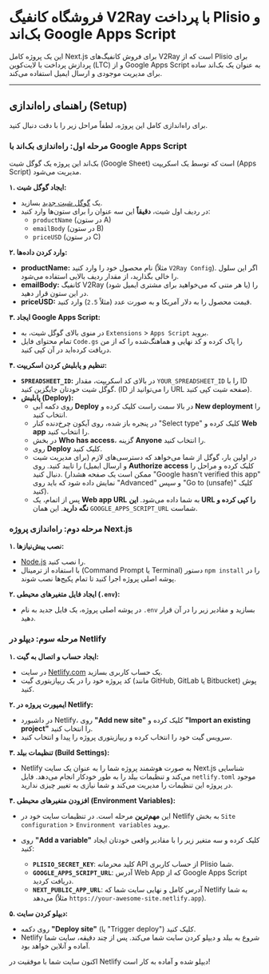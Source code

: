 # فروشگاه کانفیگ V2Ray با پرداخت Plisio و بک‌اند Google Apps Script

این یک پروژه کامل Next.js برای فروش کانفیگ‌های V2Ray است که از Plisio برای پردازش پرداخت با لایت‌کوین (LTC) و از Google Apps Script به عنوان یک بک‌اند ساده برای مدیریت موجودی و ارسال ایمیل استفاده می‌کند.

---

## راهنمای راه‌اندازی (Setup)

برای راه‌اندازی کامل این پروژه، لطفاً مراحل زیر را با دقت دنبال کنید.

### مرحله اول: راه‌اندازی بک‌اند با Google Apps Script

بک‌اند این پروژه یک گوگل شیت (Google Sheet) است که توسط یک اسکریپت (Apps Script) مدیریت می‌شود.

**۱. ایجاد گوگل شیت:**
   - یک [گوگل شیت جدید](https://sheets.new) بسازید.
   - در ردیف اول شیت، **دقیقاً** این سه عنوان را برای ستون‌ها وارد کنید:
     - `productName` (در ستون A)
     - `emailBody` (در ستون B)
     - `priceUSD` (در ستون C)

**۲. وارد کردن داده‌ها:**
   - **productName:** نام محصول خود را وارد کنید (مثلاً `V2Ray Config`). اگر این سلول را خالی بگذارید، از مقدار ردیف بالایی استفاده می‌شود.
   - **emailBody:** کانفیگ V2Ray (یا هر متنی که می‌خواهید برای مشتری ایمیل شود) را در این ستون قرار دهید.
   - **priceUSD:** قیمت محصول را به دلار آمریکا و به صورت عدد (مثلاً `2.5`) وارد کنید.

**۳. ایجاد Google Apps Script:**
   - در منوی بالای گوگل شیت، به `Extensions` > `Apps Script` بروید.
   - تمام محتوای فایل `Code.gs` را پاک کرده و کد نهایی و هماهنگ‌شده را که از من دریافت کرده‌اید در آن کپی کنید.

**۴. تنظیم و پابلیش کردن اسکریپت:**
   - **`SPREADSHEET_ID`:** در بالای کد اسکریپت، مقدار `YOUR_SPREADSHEET_ID` را با ID گوگل شیت خودتان جایگزین کنید. (ID را می‌توانید از URL صفحه شیت کپی کنید).
   - **پابلیش (Deploy):**
     - روی دکمه آبی **Deploy** در بالا سمت راست کلیک کرده و **New deployment** را انتخاب کنید.
     - در پنجره باز شده، روی آیکون چرخ‌دنده کنار "Select type" کلیک کرده و **Web app** را انتخاب کنید.
     - در بخش **Who has access**، گزینه **Anyone** را انتخاب کنید.
     - روی **Deploy** کلیک کنید.
     - در اولین بار، گوگل از شما می‌خواهد که دسترسی‌های لازم (برای مدیریت شیت و ارسال ایمیل) را تایید کنید. روی **Authorize access** کلیک کرده و مراحل را دنبال کنید. (ممکن است یک صفحه هشدار "Google hasn't verified this app" نمایش داده شود که باید روی "Advanced" و سپس "Go to (unsafe)" کلیک کنید).
     - پس از اتمام، یک **Web app URL** به شما داده می‌شود. **این URL را کپی کرده و نگه دارید**. این همان `GOOGLE_APPS_SCRIPT_URL` شماست.

### مرحله دوم: راه‌اندازی پروژه Next.js

**۱. نصب پیش‌نیازها:**
   - [Node.js](https://nodejs.org/) را نصب کنید.
   - با استفاده از ترمینال (Command Prompt یا Terminal) دستور `npm install` را در پوشه اصلی پروژه اجرا کنید تا تمام پکیج‌ها نصب شوند.

**۲. ایجاد فایل متغیرهای محیطی (`.env`):**
   - در پوشه اصلی پروژه، یک فایل جدید به نام `.env` بسازید و مقادیر زیر را در آن قرار دهید.

### مرحله سوم: دیپلو در Netlify

**۱. ایجاد حساب و اتصال به گیت:**
   - در سایت [Netlify.com](https://www.netlify.com/) یک حساب کاربری بسازید.
   - کد پروژه خود را در یک ریپازیتوری گیت (مانند GitHub, GitLab یا Bitbucket) پوش کنید.

**۲. ایمپورت پروژه در Netlify:**
   - در داشبورد Netlify، روی **"Add new site"** کلیک کرده و **"Import an existing project"** را انتخاب کنید.
   - سرویس گیت خود را انتخاب کرده و ریپازیتوری پروژه را پیدا و انتخاب کنید.

**۳. تنظیمات بیلد (Build Settings):**
   - Netlify به صورت هوشمند پروژه شما را به عنوان یک سایت Next.js شناسایی می‌کند و تنظیمات بیلد را به طور خودکار انجام می‌دهد. فایل `netlify.toml` موجود در پروژه این تنظیمات را مدیریت می‌کند و شما نیازی به تغییر چیزی ندارید.

**۴. افزودن متغیرهای محیطی (Environment Variables):**
   - این **مهم‌ترین** مرحله است. در تنظیمات سایت خود در Netlify به بخش `Site configuration` > `Environment variables` بروید.
   - روی **"Add a variable"** کلیک کرده و سه متغیر زیر را با مقادیر واقعی خودتان ایجاد کنید:

     - **`PLISIO_SECRET_KEY`**: کلید محرمانه API از حساب کاربری Plisio شما.
     - **`GOOGLE_APPS_SCRIPT_URL`**: آدرس Web App که از Google Apps Script دریافت کردید.
     - **`NEXT_PUBLIC_APP_URL`**: آدرس کامل و نهایی سایت شما که Netlify به شما می‌دهد (مثلاً `https://your-awesome-site.netlify.app`).

**۵. دیپلو کردن سایت:**
   - روی دکمه **"Deploy site"** (یا "Trigger deploy") کلیک کنید.
   - Netlify شروع به بیلد و دیپلو کردن سایت شما می‌کند. پس از چند دقیقه، سایت شما آماده و آنلاین خواهد بود.

اکنون سایت شما با موفقیت در Netlify دیپلو شده و آماده به کار است!
